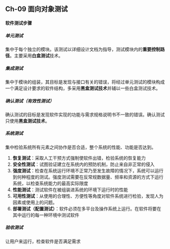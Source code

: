 ## Ch-09  面向对象测试

#### 软件测试步骤

##### 单元测试

集中于每个独立的模块。该测试以详细设计文档为指导，测试模块内的**重要控制路径**。主要采用**白盒测试**技术。

##### 集成测试

集中于模块的组装，其目标是发现与接口有关的错误，将经过单元测试的模块构成一个满足设计要求的软件结构，多采用**黑盒测试技术**并辅以一些白盒测试技术。

##### 确认测试（有效性测试）

确认测试的目标是发现软件实现的功能与需求规格说明书不一致的错误。确认测试只使用**黑盒测试技术**。

##### 系统测试

集中检验系统所有元素之间协作是否合适，整个系统的性能、功能是否达到。

1. **恢复测试**：采取人工干预方式强制使软件出错，检验系统的恢复能力
2. **安全性测试**：试图验证建立在系统内的预防机制，防止来自非正常的侵入
3. **强度测试**：检查在系统运行环境不正常乃至发生故障的情况下，系统可以运行到何种程度的测试。强度测试需要在反常规数据量、频率和资源的方式下运行系统，以检查系统能力的最高实际限度
4. **性能测试**：测试软件在被组装进系统的环境下运行时的性能
5. **可用性测试**：从使用的合理性、方便性等角度对软件系统进行检验，发现人为因素或使用上的问题。
6. **部署测试（配置测试）**：软件必须在多平台及操作系统上运行。在软件将要在其中运行的每一种环境中测试软件



##### 验收测试

让用户来运行，检查软件是否满足需求